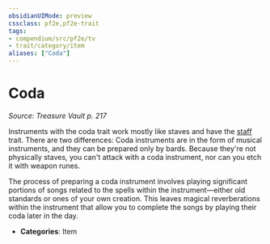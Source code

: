 ```yaml
---
obsidianUIMode: preview
cssclass: pf2e,pf2e-trait
tags:
- compendium/src/pf2e/tv
- trait/category/item
aliases: ["Coda"]
---
```

# Coda  
*Source: Treasure Vault p. 217*  

Instruments with the coda trait work mostly like staves and have the [staff](rules/traits/staff.md "Staff Item Trait") trait. There are two differences: Coda instruments are in the form of musical instruments, and they can be prepared only by bards. Because they're not physically staves, you can't attack with a coda instrument, nor can you etch it with weapon runes.

The process of preparing a coda instrument involves playing significant portions of songs related to the spells within the instrument—either old standards or ones of your own creation. This leaves magical reverberations within the instrument that allow you to complete the songs by playing their coda later in the day.

- **Categories**: Item